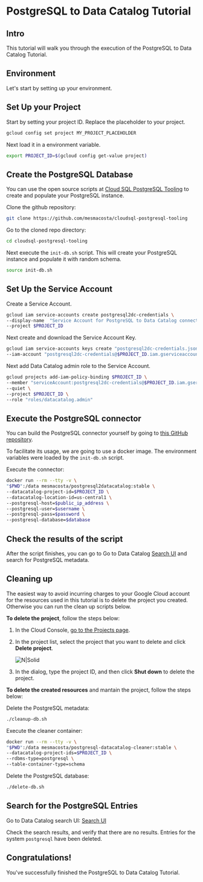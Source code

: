<!---
Note: This tutorial is meant for Google Cloud Shell, and can be opened by going to
http://gstatic.com/cloudssh/images/open-btn.svg)](https://console.cloud.google.com/cloudshell/open?git_repo=https://github.com/mesmacosta/postgresql-to-datacatalog-tutorial&tutorial=TUTORIAL.md)--->
# PostgreSQL to Data Catalog Tutorial

<!-- TODO: analytics id? -->
<walkthrough-author name="mesmacosta@gmail.com" tutorialName="PostgreSQL to Data Catalog Tutorial" repositoryUrl="https://github.com/mesmacosta/postgresql-to-datacatalog-tutorial"></walkthrough-author>

## Intro

This tutorial will walk you through the execution of the PostgreSQL to Data Catalog Tutorial.

## Environment

Let's start by setting up your environment.

## Set Up your Project

Start by setting your project ID. Replace the placeholder to your project.
```bash
gcloud config set project MY_PROJECT_PLACEHOLDER
```

Next load it in a environment variable.
```bash
export PROJECT_ID=$(gcloud config get-value project)
```

## Create the PostgreSQL Database

You can use the open source scripts at [Cloud SQL PostgreSQL Tooling](https://github.com/mesmacosta/cloudsql-postgresql-tooling) to create and populate your PostgreSQL instance.

Clone the github repository:
```bash
git clone https://github.com/mesmacosta/cloudsql-postgresql-tooling
```
Go to the cloned repo directory:
```bash
cd cloudsql-postgresql-tooling
```

Next execute the `init-db.sh` script.
This will create your PostgreSQL instance and populate it with random schema.
```bash
source init-db.sh
```

## Set Up the Service Account

Create a Service Account.
```bash
gcloud iam service-accounts create postgresql2dc-credentials \
--display-name  "Service Account for PostgreSQL to Data Catalog connector" \
--project $PROJECT_ID
```

Next create and download the Service Account Key.
```bash
gcloud iam service-accounts keys create "postgresql2dc-credentials.json" \
--iam-account "postgresql2dc-credentials@$PROJECT_ID.iam.gserviceaccount.com" 
```

Next add Data Catalog admin role to the Service Account.
```bash
gcloud projects add-iam-policy-binding $PROJECT_ID \
--member "serviceAccount:postgresql2dc-credentials@$PROJECT_ID.iam.gserviceaccount.com" \
--quiet \
--project $PROJECT_ID \
--role "roles/datacatalog.admin"
```

## Execute the PostgreSQL connector

You can build the PostgreSQL connector yourself by going to
[this GitHub repository](https://github.com/GoogleCloudPlatform/datacatalog-connectors-rdbms/tree/master/postgresql2datacatalog).

To facilitate its usage, we are going to use a docker image. 
The environment variables were loaded by the `init-db.sh` script.

Execute the connector:
```bash
docker run --rm --tty -v \
"$PWD":/data mesmacosta/postgresql2datacatalog:stable \
--datacatalog-project-id=$PROJECT_ID \
--datacatalog-location-id=us-central1 \
--postgresql-host=$public_ip_address \
--postgresql-user=$username \
--postgresql-pass=$password \
--postgresql-database=$database
```

## Check the results of the script

After the script finishes, you can go to Go to Data Catalog
[Search UI](https://console.cloud.google.com/datacatalog?q=system=postgresql)
 and search for PostgreSQL metadata.

## Cleaning up

The easiest way to avoid incurring charges to your Google Cloud account for the resources used in this tutorial is to delete 
the project you created. Otherwise you can run the clean up scripts below.

**To delete the project**, follow the steps below:

1.  In the Cloud Console, [go to the Projects page](https://console.cloud.google.com/iam-admin/projects).

2.  In the project list, select the project that you want to delete and click **Delete project**.

    ![N|Solid](https://storage.googleapis.com/gcp-community/tutorials/partial-redaction-with-dlp-and-gcf/img_delete_project.png)
    
3.  In the dialog, type the project ID, and then click **Shut down** to delete the project.

**To delete the created resources** and mantain the project,
 follow the steps below:

Delete the PostgreSQL metadata:
```bash
./cleanup-db.sh
```

Execute the cleaner container:
```bash
docker run --rm --tty -v \
"$PWD":/data mesmacosta/postgresql-datacatalog-cleaner:stable \
--datacatalog-project-ids=$PROJECT_ID \
--rdbms-type=postgresql \
--table-container-type=schema
```

Delete the PostgreSQL database:
```bash
./delete-db.sh
```
## Search for the PostgreSQL Entries

Go to Data Catalog search UI:
[Search UI](https://console.cloud.google.com/datacatalog?q=system=postgresql)

Check the search results, and verify that there are no results. Entries for the system `postgresql` 
have been deleted.

## Congratulations!

<walkthrough-conclusion-trophy></walkthrough-conclusion-trophy>

You've successfully finished the PostgreSQL to Data Catalog Tutorial.
